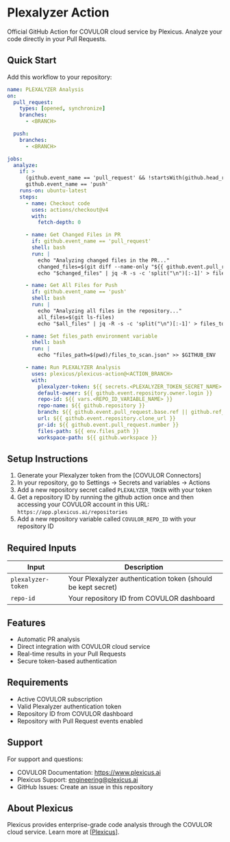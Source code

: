 # Plexalyzer Action

Official GitHub Action for COVULOR cloud service by Plexicus. Analyze your code directly in your Pull Requests.

## Quick Start

Add this workflow to your repository:

```yaml
name: PLEXALYZER Analysis
on:
  pull_request:
    types: [opened, synchronize]
    branches:
      - <BRANCH>

  push:
    branches:
      - <BRANCH>

jobs:
  analyze:
    if: >
      (github.event_name == 'pull_request' && !startsWith(github.head_ref, 'Plexicus-AI-Remediation-')) ||
      github.event_name == 'push'
    runs-on: ubuntu-latest
    steps:
      - name: Checkout code
        uses: actions/checkout@v4
        with:
          fetch-depth: 0

      - name: Get Changed Files in PR
        if: github.event_name == 'pull_request'
        shell: bash
        run: |
          echo "Analyzing changed files in the PR..."
          changed_files=$(git diff --name-only "${{ github.event.pull_request.base.sha }}" "${{ github.event.pull_request.head.sha }}")
          echo "$changed_files" | jq -R -s -c 'split("\n")[:-1]' > files_to_scan.json

      - name: Get All Files for Push
        if: github.event_name == 'push'
        shell: bash
        run: |
          echo "Analyzing all files in the repository..."
          all_files=$(git ls-files)
          echo "$all_files" | jq -R -s -c 'split("\n")[:-1]' > files_to_scan.json

      - name: Set files_path environment variable
        shell: bash
        run: |
          echo "files_path=$(pwd)/files_to_scan.json" >> $GITHUB_ENV

      - name: Run PLEXALYZER Analysis
        uses: plexicus/plexicus-action@<ACTION_BRANCH>
        with:
          plexalyzer-token: ${{ secrets.<PLEXALYZER_TOKEN_SECRET_NAME> }}
          default-owner: ${{ github.event.repository.owner.login }}
          repo-id: ${{ vars.<REPO_ID_VARIABLE_NAME> }}
          repo-name: ${{ github.repository }}
          branch: ${{ github.event.pull_request.base.ref || github.ref_name }}
          url: ${{ github.event.repository.clone_url }}
          pr-id: ${{ github.event.pull_request.number }}
          files-path: ${{ env.files_path }}
          workspace-path: ${{ github.workspace }}

```

## Setup Instructions

1. Generate your Plexalyzer token from the [COVULOR Connectors]
2. In your repository, go to Settings → Secrets and variables → Actions
3. Add a new repository secret called `PLEXALYZER_TOKEN` with your token
4. Get a repository ID by running the github action once and then accessing your COVULOR account in this URL: `https://app.plexicus.ai/repositories`
5. Add a new repository variable called `COVULOR_REPO_ID` with your repository ID

## Required Inputs

| Input | Description |
|-------|-------------|
| `plexalyzer-token` | Your Plexalyzer authentication token (should be kept secret) |
| `repo-id` | Your repository ID from COVULOR dashboard |

## Features

- Automatic PR analysis
- Direct integration with COVULOR cloud service
- Real-time results in your Pull Requests
- Secure token-based authentication

## Requirements

- Active COVULOR subscription
- Valid Plexalyzer authentication token
- Repository ID from COVULOR dashboard
- Repository with Pull Request events enabled

## Support

For support and questions:
- COVULOR Documentation: https://www.plexicus.ai
- Plexicus Support: engineering@plexicus.ai
- GitHub Issues: Create an issue in this repository

## About Plexicus

Plexicus provides enterprise-grade code analysis through the COVULOR cloud service. Learn more at [[Plexicus](https://www.plexicus.ai)].
